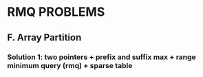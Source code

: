 # RMQ PROBLEMS

## F. Array Partition

### Solution 1:  two pointers + prefix and suffix max + range minimum query (rmq) + sparse table

```py

```